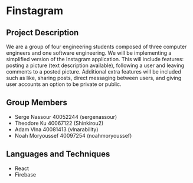 # Finstagram

## Project Description

We are a group of four engineering students composed of three computer engineers and one software engineering. We will be implementing a simplified version of the Instagram application. This will include features: posting a picture (text description available), following a user and leaving comments to a posted picture. Additional extra features will be included such as like, sharing posts, direct messaging between users, and giving user accounts an option to be private or public.

## Group Members 

- Serge Nassour	40052244 (sergenassour)
- Theodore Ku	40067122 (Shinkirou2)
- Adam Vlna	40081413 (vlnarability)
- Noah Moryoussef	40097254 (noahmoryoussef)

## Languages and Techniques

- React
- Firebase

